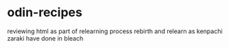 # odin-recipes
reviewing html as part of relearning process
rebirth and relearn as kenpachi zaraki have done in bleach